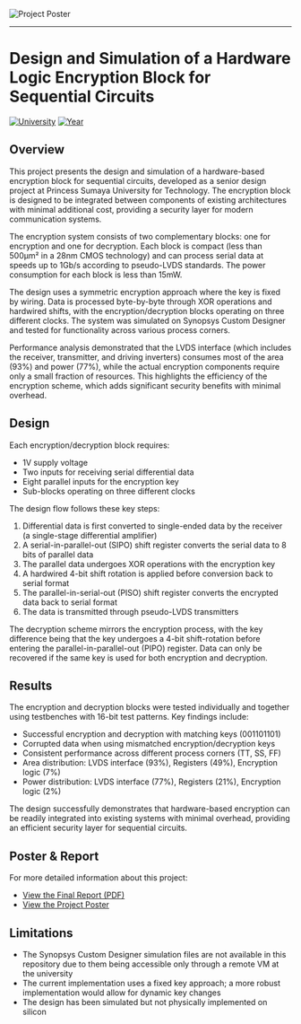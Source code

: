 ![Project Poster](./Poster.png)

---

# Design and Simulation of a Hardware Logic Encryption Block for Sequential Circuits

[![University](https://img.shields.io/badge/University-PSUT-blue)](https://www.psut.edu.jo/en)
[![Year](https://img.shields.io/badge/Year-2019-green)](https://github.com/shirazb/hardware-logic-encryption)

## Overview

This project presents the design and simulation of a hardware-based encryption block for sequential circuits, developed as a senior design project at Princess Sumaya University for Technology. The encryption block is designed to be integrated between components of existing architectures with minimal additional cost, providing a security layer for modern communication systems.

The encryption system consists of two complementary blocks: one for encryption and one for decryption. Each block is compact (less than 500μm² in a 28nm CMOS technology) and can process serial data at speeds up to 1Gb/s according to pseudo-LVDS standards. The power consumption for each block is less than 15mW.

The design uses a symmetric encryption approach where the key is fixed by wiring. Data is processed byte-by-byte through XOR operations and hardwired shifts, with the encryption/decryption blocks operating on three different clocks. The system was simulated on Synopsys Custom Designer and tested for functionality across various process corners.

Performance analysis demonstrated that the LVDS interface (which includes the receiver, transmitter, and driving inverters) consumes most of the area (93%) and power (77%), while the actual encryption components require only a small fraction of resources. This highlights the efficiency of the encryption scheme, which adds significant security benefits with minimal overhead.

## Design

Each encryption/decryption block requires:
- 1V supply voltage
- Two inputs for receiving serial differential data
- Eight parallel inputs for the encryption key
- Sub-blocks operating on three different clocks

The design flow follows these key steps:

1. Differential data is first converted to single-ended data by the receiver (a single-stage differential amplifier)
2. A serial-in-parallel-out (SIPO) shift register converts the serial data to 8 bits of parallel data
3. The parallel data undergoes XOR operations with the encryption key
4. A hardwired 4-bit shift rotation is applied before conversion back to serial format
5. The parallel-in-serial-out (PISO) shift register converts the encrypted data back to serial format
6. The data is transmitted through pseudo-LVDS transmitters

The decryption scheme mirrors the encryption process, with the key difference being that the key undergoes a 4-bit shift-rotation before entering the parallel-in-parallel-out (PIPO) register. Data can only be recovered if the same key is used for both encryption and decryption.

## Results

The encryption and decryption blocks were tested individually and together using testbenches with 16-bit test patterns. Key findings include:

- Successful encryption and decryption with matching keys (001101101)
- Corrupted data when using mismatched encryption/decryption keys
- Consistent performance across different process corners (TT, SS, FF)
- Area distribution: LVDS interface (93%), Registers (49%), Encryption logic (7%)
- Power distribution: LVDS interface (77%), Registers (21%), Encryption logic (2%)

The design successfully demonstrates that hardware-based encryption can be readily integrated into existing systems with minimal overhead, providing an efficient security layer for sequential circuits.

## Poster & Report

For more detailed information about this project:

- [View the Final Report (PDF)](./Final_Report.pdf)
- [View the Project Poster](./Poster.png)

## Limitations

- The Synopsys Custom Designer simulation files are not available in this repository due to them being accessible only through a remote VM at the university
- The current implementation uses a fixed key approach; a more robust implementation would allow for dynamic key changes
- The design has been simulated but not physically implemented on silicon
